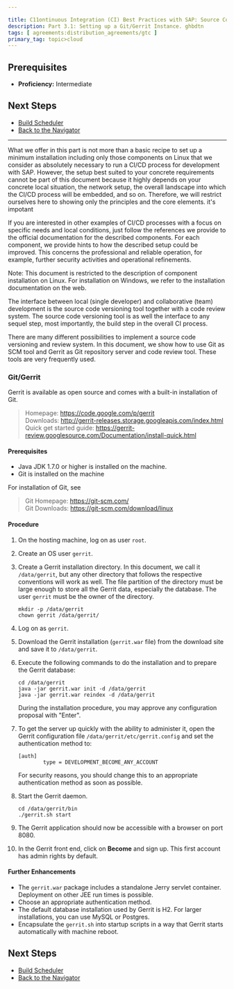 ```yaml
---

title: C11ontinuous Integration (CI) Best Practices with SAP: Source Code Versioning System
description: Part 3.1: Setting up a Git/Gerrit Instance. ghbdtn
tags: [ agreements:distribution_agreements/gtc ]
primary_tag: topic>cloud
---
```


## Prerequisites

  - **Proficiency:** Intermediate

## Next Steps
 
  - [Build Scheduler](http://go.sap.com/developer/tutorials/ci-best-practices-build.html)
  - [Back to the Navigator](http://go.sap.com/developer/tutorials/ci-best-practices-intro.html)

---


What we offer in this part is not more than a basic recipe to set up a minimum installation including only those components on Linux that we consider as absolutely necessary to run a CI/CD process for development with SAP. However, the setup best suited to your concrete requirements cannot be part of this document because it highly depends on your concrete local situation, the network setup, the overall landscape into which the CI/CD process will be embedded, and so on. Therefore, we will restrict ourselves here to showing only the principles and the core elements. it's impotant


If you are interested in other examples of CI/CD processes with a focus on specific needs and local conditions, just follow the references we provide to the official documentation for the described components. For each component, we provide hints to how the described setup could be improved. This concerns the professional and reliable operation, for example, further security activities and operational refinements.

Note: This document is restricted to the description of component installation on Linux. For installation on Windows, we refer to the installation documentation on the web.



The interface between local (single developer) and collaborative (team) development is the source code versioning tool together with a code review system. The source code versioning tool is as well the interface to any sequel step, most importantly, the build step in the overall CI process.

There are many different possibilities to implement a source code versioning and review system. In this document, we show
how to use Git as SCM tool and Gerrit as Git repository server and code review tool.
These tools are very frequently used.

### Git/Gerrit

Gerrit is available as open source and comes with a built-in installation of Git.

> Homepage: https://code.google.com/p/gerrit  
> Downloads: http://gerrit-releases.storage.googleapis.com/index.html  
> Quick get started guide: https://gerrit-review.googlesource.com/Documentation/install-quick.html

#### Prerequisites

- Java JDK 1.7.0 or higher is installed on the machine.
- Git is installed on the machine

For installation of Git, see 

> Git Homepage: https://git-scm.com/  
> Git Downloads: https://git-scm.com/download/linux

#### Procedure

1. On the hosting machine, log on as user `root`.

2. Create an OS user `gerrit`.

3. Create a Gerrit installation directory. In this document, we call it `/data/gerrit`, but any other directory that follows the respective conventions
    will work as well. The file partition of the directory must be large enough to store all the Gerrit data, especially the database.
    The user `gerrit` must be the owner of the directory.
    
    ```
    mkdir -p /data/gerrit
    chown gerrit /data/gerrit/
    ```
   
4. Log on as `gerrit`.

5. Download the Gerrit installation (`gerrit.war` file) from the download site and save it to `/data/gerrit`.

6. Execute the following commands to do the installation and to prepare the Gerrit database:

    ```
    cd /data/gerrit
    java -jar gerrit.war init -d /data/gerrit
    java -jar gerrit.war reindex -d /data/gerrit
    ```

    During the installation procedure, you may approve any configuration proposal with "Enter".
    
7. To get the server up quickly with the ability to administer it, open the Gerrit configuration file `/data/gerrit/etc/gerrit.config` and set the authentication method to:

    ```
    [auth]
            type = DEVELOPMENT_BECOME_ANY_ACCOUNT
    ```

    For security reasons, you should change this to an appropriate authentication method as soon as possible.
    
8. Start the Gerrit daemon.

    ```
    cd /data/gerrit/bin
    ./gerrit.sh start
    ```

9. The Gerrit application should now be accessible with a browser on port 8080.

10. In the Gerrit front end, click on **Become** and sign up. This first account has admin rights by default.

#### Further Enhancements

- The `gerrit.war` package includes a standalone Jerry servlet container. Deployment on other JEE run times is possible.
- Choose an appropriate authentication method.
- The default database installation used by Gerrit is H2. For larger installations, you can use MySQL or Postgres.
- Encapsulate the `gerrit.sh` into startup scripts in a way that Gerrit starts automatically with machine reboot.


## Next Steps
 
  - [Build Scheduler](http://go.sap.com/developer/tutorials/ci-best-practices-build.html)
  - [Back to the Navigator](http://go.sap.com/developer/tutorials/ci-best-practices-intro.html)
